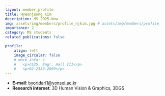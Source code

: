 ```yaml
---
layout: member_profile
title: Hyeonjeong Kim
description: MS 2025-Now
img: assets/img/members/profile_hjkim.jpg # assets/img/members/profile_jykim.jpg
importance: 2
category: MS students
related_publications: false

profile:
    align: left
    image_circular: false
    # more_info: >
    #   <p>C625, Engr. Hall III</p>
    #   <p>02-2123-2869</p>
---
```


- **E-mail**: byoridari1@yonsei.ac.kr
- **Research interset**: 3D Human Vision & Graphics, 3DGS
